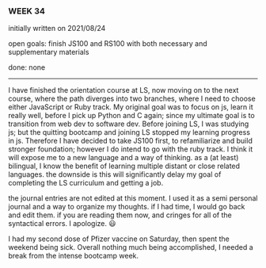 ### WEEK 34

initially written on 2021/08/24

open goals: finish JS100 and RS100 with both necessary and supplementary materials

done: none

---

I have finished the orientation course at LS, now moving on to the next course, where the path diverges into two branches, where I need to choose either JavaScript or Ruby track. My original goal was to focus on js, learn it really well, before I pick up Python and C again; since my ultimate goal is to transition from web dev to software dev. Before joining LS, I was studying js; but the quitting bootcamp and joining LS stopped my learning progress in js. Therefore I have decided to take JS100 first, to refamiliarize and build stronger foundation; however I do intend to go with the ruby track. I think it will expose me to a new language and a way of thinking. as a (at least) bilingual, I know the benefit of learning multiple distant or close related languages. the downside is this will significantly delay my goal of completing the LS curriculum and getting a job.

the journal entries are not edited at this moment. I used it as a semi personal journal and a way to organize my thoughts. if I had time, I would go back and edit them. if you are reading them now, and cringes for all of the syntactical errors. I apologize. 😃

I had my second dose of Pfizer vaccine on Saturday, then spent the weekend being sick. Overall nothing much being accomplished, I needed a break from the intense bootcamp week.
